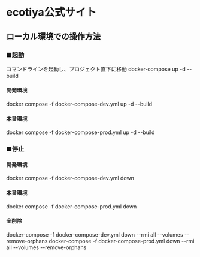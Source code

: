 # ecotiya公式サイト

## ローカル環境での操作方法

### ■起動
コマンドラインを起動し、プロジェクト直下に移動
docker-compose up -d --build

#### 開発環境
docker compose -f docker-compose-dev.yml up -d --build

#### 本番環境
docker compose -f docker-compose-prod.yml up -d --build


### ■停止

#### 開発環境
docker compose -f docker-compose-dev.yml down

#### 本番環境
docker compose -f docker-compose-prod.yml down

#### 全削除
docker-compose -f docker-compose-dev.yml down --rmi all --volumes --remove-orphans
docker-compose -f docker-compose-prod.yml down --rmi all --volumes --remove-orphans